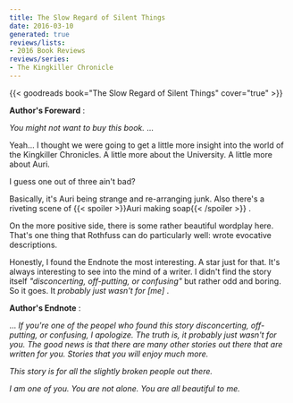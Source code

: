 ```yaml
---
title: The Slow Regard of Silent Things
date: 2016-03-10
generated: true
reviews/lists:
- 2016 Book Reviews
reviews/series:
- The Kingkiller Chronicle
---
```

{{< goodreads book="The Slow Regard of Silent Things" cover="true" >}}

**Author's Foreward** :  

_You might not want to buy this book._ ...  

<!--more-->

Yeah... I thought we were going to get a little more insight into the world of the Kingkiller Chronicles. A little more about the University. A little more about Auri.  

I guess one out of three ain't bad?  

Basically, it's Auri being strange and re-arranging junk. Also there's a riveting scene of  {{< spoiler >}}Auri making soap{{< /spoiler >}}  .  

On the more positive side, there is some rather beautiful wordplay here. That's one thing that Rothfuss can do particularly well: wrote evocative descriptions.  

Honestly, I found the Endnote the most interesting. A star just for that. It's always interesting to see into the mind of a writer. I didn't find the story itself _"disconcerting, off-putting, or confusing"_ but rather odd and boring. So it goes. It _probably just wasn't for [me]_ .  

**Author's Endnote** :  

... _If you're one of the peopel who found this story disconcerting, off- putting, or confusing, I apologize. The truth is, it probably just wasn't for you. The good news is that there are many other stories out there that are written for you. Stories that you will enjoy much more._  

_This story is for all the slightly broken people out there._  

_I am one of you. You are not alone. You are all beautiful to me._


